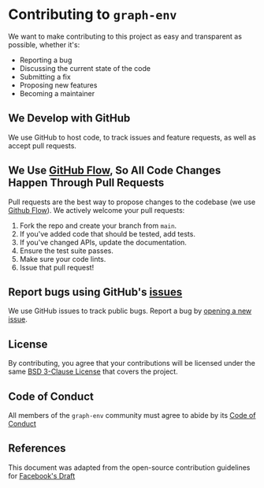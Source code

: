 # Contributing to `graph-env`
We want to make contributing to this project as easy and transparent as possible, whether it's:

- Reporting a bug
- Discussing the current state of the code
- Submitting a fix
- Proposing new features
- Becoming a maintainer

## We Develop with GitHub
We use GitHub to host code, to track issues and feature requests, as well as accept pull requests.

## We Use [GitHub Flow](https://guides.github.com/introduction/flow/index.html), So All Code Changes Happen Through Pull Requests
Pull requests are the best way to propose changes to the codebase (we use [Github Flow](https://guides.github.com/introduction/flow/index.html)). We actively welcome your pull requests:

1. Fork the repo and create your branch from `main`.
2. If you've added code that should be tested, add tests.
3. If you've changed APIs, update the documentation.
4. Ensure the test suite passes.
5. Make sure your code lints.
6. Issue that pull request!

## Report bugs using GitHub's [issues](https://github.com/nrel/graph-env/issues)
We use GitHub issues to track public bugs. Report a bug by [opening a new issue](https://github.com/NREL/graph-env/issues/new).

## License
By contributing, you agree that your contributions will be licensed under the same [BSD 3-Clause License](http://choosealicense.com/licenses/bsd-3-clause/) that covers the project.

## Code of Conduct
All members of the `graph-env` community must agree to abide by its [Code of Conduct](CODE_OF_CONDUCT.md)

## References
This document was adapted from the open-source contribution guidelines for [Facebook's Draft](https://github.com/facebook/draft-js/blob/a9316a723f9e918afde44dea68b5f9f39b7d9b00/CONTRIBUTING.md)